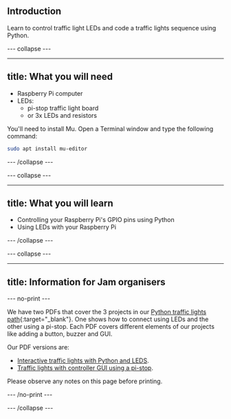 ## Introduction

Learn to control traffic light LEDs and code a traffic lights sequence using Python.

--- collapse ---

---
title: What you will need
---

- Raspberry Pi computer
- LEDs:
    - pi-stop traffic light board
    - or 3x LEDs and resistors

You'll need to install Mu. Open a Terminal window and type the following command:

```bash
sudo apt install mu-editor
```

--- /collapse ---

--- collapse ---

---
title: What you will learn
---

- Controlling your Raspberry Pi's GPIO pins using Python
- Using LEDs with your Raspberry Pi

--- /collapse ---

--- collapse ---

---
title: Information for Jam organisers
---

--- no-print ---

We have two PDFs that cover the 3 projects in our [Python traffic lights path](https://projects.raspberrypi.org/en/pathways/python-traffic-lights){:target="_blank"}. One shows how to connect using LEDs and the other using a pi-stop. Each PDF covers different elements of our projects like adding a button, buzzer and GUI.

Our PDF versions are: 
+ [Interactive traffic lights with Python and LEDS](https://github.com/raspberrypilearning/jam-worksheets/raw/master/pdf/Traffic-Lights-Python.pdf). 
+ [Traffic lights with controller GUI using a pi-stop](https://github.com/raspberrypilearning/jam-worksheets/raw/master/pdf/Interactive-Traffic-Lights-Python.pdf).

Please observe any notes on this page before printing. 

--- /no-print ---

--- /collapse ---
